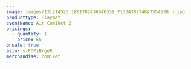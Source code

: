 ```yaml
---
image: images/131214523_1801782416646339_7133438734847554538_n.jpg
producttype: Playmat
eventName: Air Comiket 2
pricings:
  - quantity: 1
    price: 65
onsale: true
asin: s-PDPjBrgeR
merchandise: comiket
---
```

